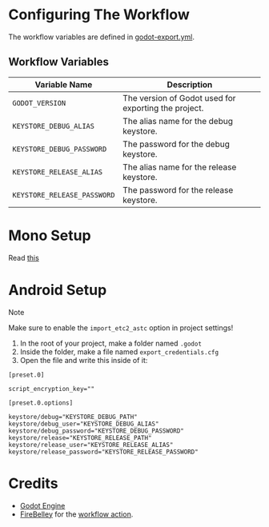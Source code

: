 # Configuring The Workflow
The workflow variables are defined in [godot-export.yml](https://github.com/RazerTexz/EasyGodot/blob/main/.github/workflows/godot-export.yml).

## Workflow Variables
| Variable Name               | Description                                           |
|-----------------------------|-------------------------------------------------------|
| `GODOT_VERSION`             | The version of Godot used for exporting the project.  |
| `KEYSTORE_DEBUG_ALIAS`      | The alias name for the debug keystore.                |
| `KEYSTORE_DEBUG_PASSWORD`   | The password for the debug keystore.                  |
| `KEYSTORE_RELEASE_ALIAS`    | The alias name for the release keystore.              |
| `KEYSTORE_RELEASE_PASSWORD` | The password for the release keystore.                |

# Mono Setup
Read [this](https://github.com/firebelley/godot-export?tab=readme-ov-file#mono-builds)

# Android Setup
> [!NOTE]
> Make sure to enable the `import_etc2_astc` option in project settings!

1. In the root of your project, make a folder named `.godot`
2. Inside the folder, make a file named `export_credentials.cfg`
3. Open the file and write this inside of it:
```gdscript
[preset.0]

script_encryption_key=""

[preset.0.options]

keystore/debug="KEYSTORE_DEBUG_PATH"
keystore/debug_user="KEYSTORE_DEBUG_ALIAS"
keystore/debug_password="KEYSTORE_DEBUG_PASSWORD"
keystore/release="KEYSTORE_RELEASE_PATH"
keystore/release_user="KEYSTORE_RELEASE_ALIAS"
keystore/release_password="KEYSTORE_RELEASE_PASSWORD"
```

# Credits
- [Godot Engine](https://godotengine.org)
- [FireBelley](https://github.com/firebelley) for the [workflow action](https://github.com/firebelley/godot-export).
